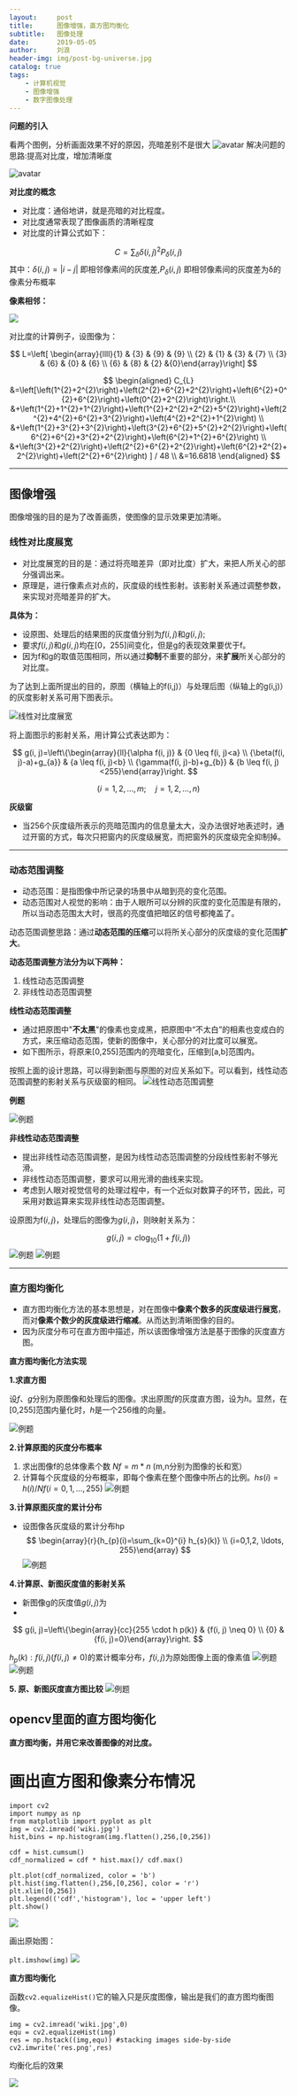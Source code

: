 ```yaml
---
layout:     post
title:      图像增强，直方图均衡化
subtitle:   图像处理
date:       2019-05-05
author:     刘浪
header-img: img/post-bg-universe.jpg
catalog: true
tags:
    - 计算机视觉
    - 图像增强
    - 数字图像处理
---
```

<head>
    <script src="https://cdn.mathjax.org/mathjax/latest/MathJax.js?config=TeX-AMS-MML_HTMLorMML" type="text/javascript"></script>
    <script type="text/x-mathjax-config">
        MathJax.Hub.Config({
            tex2jax: {
            skipTags: ['script', 'noscript', 'style', 'textarea', 'pre'],
            inlineMath: [['$','$']]
            }
        });
    </script>
</head>

**问题的引入**

看两个图例，分析画面效果不好的原因，亮暗差别不是很大
![avatar](/img/image_process/微6.png)
解决问题的思路:提高对比度，增加清晰度

![avatar](/img/image_process/7.png)

**对比度的概念**

+ 对比度：通俗地讲，就是亮暗的对比程度。
+ 对比度通常表现了图像画质的清晰程度
+ 对比度的计算公式如下：
  
$$
C=\sum_{\delta} \delta(i, j)^{2} P_{\delta}(i, j)
$$
其中：$\delta(i, j)=|i-j|$ 即相邻像素间的灰度差,$P_{\delta}(i, j)$ 即相邻像素间的灰度差为δ的像素分布概率

**像素相邻：**

![](/img/image_process/8.png)

对比度的计算例子，设图像为：

$$
L=\left[ \begin{array}{llll}{1} & {3} & {9} & {9} \\ {2} & {1} & {3} & {7} \\ {3} & {6} & {0} & {6} \\ {6} & {8} & {2} &{0}\end{array}\right]
$$

$$
\begin{aligned} C_{L} &=\left[\left(1^{2}+2^{2}\right)+\left(2^{2}+6^{2}+2^{2}\right)+\left(6^{2}+0^{2}+6^{2}\right)+\left(0^{2}+2^{2}\right)\right.\\ &+\left(1^{2}+1^{2}+1^{2}\right)+\left(1^{2}+2^{2}+2^{2}+5^{2}\right)+\left(2^{2}+4^{2}+6^{2}+3^{2}\right)+\left(4^{2}+2^{2}+1^{2}\right) \\ &+\left(1^{2}+3^{2}+3^{2}\right)+\left(3^{2}+6^{2}+5^{2}+2^{2}\right)+\left(6^{2}+6^{2}+3^{2}+2^{2}\right)+\left(6^{2}+1^{2}+6^{2}\right) \\ &+\left(3^{2}+2^{2}\right)+\left(2^{2}+6^{2}+2^{2}\right)+\left(6^{2}+2^{2}+2^{2}\right)+\left(2^{2}+6^{2}\right) ] / 48 \\ &=16.6818 \end{aligned}
$$

--------------

## 图像增强
图像增强的目的是为了改善画质，使图像的显示效果更加清晰。

### 线性对比度展宽

+ 对比度展宽的目的是：通过将亮暗差异（即对比度）扩大，来把人所关心的部分强调出来。
+ 原理是，进行像素点对点的，灰度级的线性影射。该影射关系通过调整参数，来实现对亮暗差异的扩大。

**具体为：**
+ 设原图、处理后的结果图的灰度值分别为$f(i,j)$和$g(i,j)$;
+ 要求$f(i,j)$和$g(i,j)$均在[0，255]间变化，但是g的表现效果要优于f。
+ 因为f和g的取值范围相同，所以通过**抑制**不重要的部分，来**扩展**所关心部分的对比度。

为了达到上面所提出的目的，原图（横轴上的f(i,j)）与处理后图（纵轴上的g(i,j)）的灰度影射关系可用下图表示。

![](/img/image_process/9.png "线性对比度展宽")

将上面图示的影射关系，用计算公式表达即为：

$$
g(i, j)=\left\{\begin{array}{ll}{\alpha f(i, j)} & {0 \leq f(i, j)<a} \\ {\beta(f(i, j)-a)+g_{a}} & {a \leq f(i, j)<b} \\ {\gamma(f(i, j)-b)+g_{b}} & {b \leq f(i, j)<255}\end{array}\right.
$$

$$(i=1,2, \ldots, m ; \quad j=1,2, \dots, n)$$

**灰级窗**

+ 当256个灰度级所表示的亮暗范围内的信息量太大，没办法很好地表述时，通过开窗的方式，每次只把窗内的灰度级展宽，而把窗外的灰度级完全抑制掉。
  
---------------------
### 动态范围调整

+ 动态范围：是指图像中所记录的场景中从暗到亮的变化范围。
+ 动态范围对人视觉的影响：由于人眼所可以分辨的灰度的变化范围是有限的，所以当动态范围太大时，很高的亮度值把暗区的信号都掩盖了。

动态范围调整思路：通过**动态范围的压缩**可以将所关心部分的灰度级的变化范围**扩大**。

**动态范围调整方法分为以下两种：**

1. 线性动态范围调整
2. 非线性动态范围调整

**线性动态范围调整**

+ 通过把原图中"**不太黑**"的像素也变成黑，把原图中“不太白”的相素也变成白的方式，来压缩动态范围，使新的图像中，关心部分的对比度可以展宽。
+ 如下图所示，将原来[0,255]范围内的亮暗变化，压缩到[a,b]范围内。

按照上面的设计思路，可以得到新图与原图的对应关系如下。可以看到，线性动态范围调整的影射关系与灰级窗的相同。
![](/img/image_process/10.png "线性动态范围调整")

**例题**

![](/img/image_process/11.png "例题")


**非线性动态范围调整**

+ 提出非线性动态范围调整，是因为线性动态范围调整的分段线性影射不够光滑。
+ 非线性动态范围调整，要求可以用光滑的曲线来实现。
+ 考虑到人眼对视觉信号的处理过程中，有一个近似对数算子的环节，因此，可采用对数运算来实现非线性动态范围调整。

设原图为f$(i,j)$，处理后的图像为$g(i,j)$，则映射关系为：

$$
g(i, j)=c \log _{10}(1+f(i, j))
$$
![](/img/image_process/12.png "例题")
![](/img/image_process/13.png "例题")

------------
### 直方图均衡化

+ 直方图均衡化方法的基本思想是，对在图像中**像素个数多的灰度级进行展宽**，而对**像素个数少的灰度级进行缩减**。从而达到清晰图像的目的。
+ 因为灰度分布可在直方图中描述，所以该图像增强方法是基于图像的灰度直方图。

**直方图均衡化方法实现**

**1.求直方图**

设$f、g$分别为原图像和处理后的图像。求出原图$f$的灰度直方图，设为$h$。显然，在[0,255]范围内量化时，$h$是一个256维的向量。

![](/img/image_process/14.png "例题")

**2.计算原图的灰度分布概率**
1. 求出图像f的总体像素个数 $Nf = m*n$ (m,n分别为图像的长和宽）
2. 计算每个灰度级的分布概率，即每个像素在整个图像中所占的比例。$hs(i)=h(i)/Nf  (i=0,1,…,255)$
![](/img/image_process/15.png "例题")

**3.计算原图灰度的累计分布**
+ 设图像各灰度级的累计分布hp
$$
\begin{array}{r}{h_{p}(i)=\sum_{k=0}^{i} h_{s}(k)} \\ {i=0,1,2, \ldots, 255}\end{array}
$$
![](/img/image_process/16.png "例题")

**4.计算原、新图灰度值的影射关系**
+ 新图像g的灰度值$g(i,j)$为
+ 
$$
g(i, j)=\left\{\begin{array}{cc}{255 \cdot h p(k)} & {f(i, j) \neq 0} \\ {0} & {f(i, j)=0}\end{array}\right.
$$

$h_{p}(k) : f(i, j)(f(i, j) \neq 0)$的累计概率分布，$f(i, j)$为原始图像上面的像素值
![](/img/image_process/17.png "例题")
![](/img/image_process/18.png "例题")

**5. 原、新图灰度直方图比较**
![](/img/image_process/19.png "例题")

## opencv里面的直方图均衡化

**直方图均衡，并用它来改善图像的对比度。**

# 画出直方图和像素分布情况
```
import cv2
import numpy as np
from matplotlib import pyplot as plt
img = cv2.imread('wiki.jpg')
hist,bins = np.histogram(img.flatten(),256,[0,256])

cdf = hist.cumsum()
cdf_normalized = cdf * hist.max()/ cdf.max()

plt.plot(cdf_normalized, color = 'b')
plt.hist(img.flatten(),256,[0,256], color = 'r')
plt.xlim([0,256])
plt.legend(('cdf','histogram'), loc = 'upper left')
plt.show()
```
![](/img/image_process/hist.png)

画出原始图：

`plt.imshow(img)`
![](/img/image_process/wiki.jpg)

**直方图均衡化**

函数`cv2.equalizeHist()`它的输入只是灰度图像，输出是我们的直方图均衡图像。
```
img = cv2.imread('wiki.jpg',0)
equ = cv2.equalizeHist(img)
res = np.hstack((img,equ)) #stacking images side-by-side
cv2.imwrite('res.png',res)
```
均衡化后的效果

![](/img/image_process/res.png)
